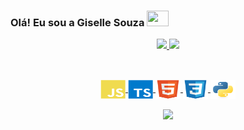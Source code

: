 ### Olá! Eu sou a Giselle Souza <img src="https://raw.githubusercontent.com/kaueMarques/kaueMarques/master/hi.gif" height="25" width="35">
     
<div align="center">
  <a href="https://github.com/giselle-souza">
  <img height="180em" 
 src="https://github-readme-stats.vercel.app/api?username=giselle-souza&show_icons=true&theme=dracula&include_all_commits=true&count_private=true"/>
  <img height="180em" src="https://github-readme-stats.vercel.app/api/top-langs/?username=giselle-souza&layout=compact&langs_count=7&theme=dracula"/>
</div>
  
##
  
<div align="center" style="display: inline_block"><br>
  <img align="center" alt="Js" height="30" width="40" src="https://raw.githubusercontent.com/devicons/devicon/master/icons/javascript/javascript-plain.svg">
  <img align="center" alt="Rafa-Ts" height="30" width="40" src="https://raw.githubusercontent.com/devicons/devicon/master/icons/typescript/typescript-plain.svg">
  <img align="center" alt="HTML" height="30" width="40" src="https://raw.githubusercontent.com/devicons/devicon/master/icons/html5/html5-original.svg">
  <img align="center" alt="CSS" height="30" width="40" src="https://raw.githubusercontent.com/devicons/devicon/master/icons/css3/css3-original.svg">
  <img align="center" alt="Python" height="30" width="40" src="https://raw.githubusercontent.com/devicons/devicon/master/icons/python/python-original.svg"><br><br>
  <a href="https://www.linkedin.com/in/giselle-de-souza-gabriel/" target="_blank"><img src="https://img.shields.io/badge/-LinkedIn-%230077B5?style=for-the-badge&logo=linkedin&logoColor=white" target="_blank"></a>
  

 
</div>
  
  
<!--
cobrinha: ![Snake animation](https://github.com/rafaballerini/rafaballerini/blob/output/github-contribution-grid-snake.svg)
👋
- 🌱 Eu estou estudando Javascript, HTML e CSS.
- imagens das linguagens: Devicon

- 🔭 I’m currently working on ...
- 🌱 I’m currently learning ...
- 👯 I’m looking to collaborate on ...
- 🤔 I’m looking for help with ...
- 💬 Ask me about ...
- 📫 How to reach me: ...
- 😄 Pronouns: ...
- ⚡ Fun fact: ...

-->
